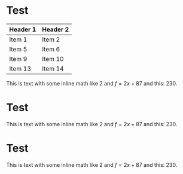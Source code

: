 <!--

@style

.katex {
    color: pink;
    font-size: 2.5em;
}

h1 {
    color: pink;
}

@end

-->


# Test

<!-- data-sortable="false" -->
| Header 1 | <!-- data-sortable="true" --> Header 2 |
| :------- | :------------------------------------- |
| Item 1   | Item 2                                 |
| Item 5   | Item 6                                 |
| Item 9   | Item 10                                |
| Item 13  | Item 14                                |


This is text with some inline math like $2$ and $f=2x+87$ and this: $230$.

# Test

This is text with some inline math like $2$ and $f=2x+87$ and this: $230$.


# Test

This is text with some inline math like $2$ and $f=2x+87$ and this: $230$.
